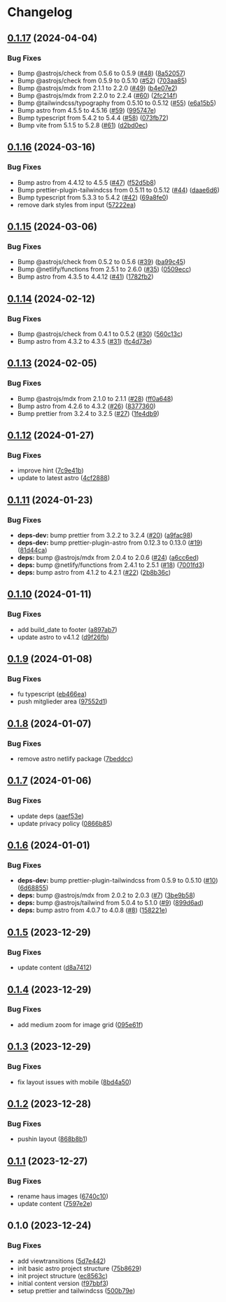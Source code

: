 # Changelog

## [0.1.17](https://github.com/argepasing/walchenseehaus-web/compare/v0.1.16...v0.1.17) (2024-04-04)


### Bug Fixes

* Bump @astrojs/check from 0.5.6 to 0.5.9 ([#48](https://github.com/argepasing/walchenseehaus-web/issues/48)) ([8a52057](https://github.com/argepasing/walchenseehaus-web/commit/8a5205722a0ee22eba4d4c175913a25d267b704a))
* Bump @astrojs/check from 0.5.9 to 0.5.10 ([#52](https://github.com/argepasing/walchenseehaus-web/issues/52)) ([703aa85](https://github.com/argepasing/walchenseehaus-web/commit/703aa851faa38371b8c94cb65b581989a33cb786))
* Bump @astrojs/mdx from 2.1.1 to 2.2.0 ([#49](https://github.com/argepasing/walchenseehaus-web/issues/49)) ([b4e07e2](https://github.com/argepasing/walchenseehaus-web/commit/b4e07e22410e40ec569e45cfb71bc096a7efbf86))
* Bump @astrojs/mdx from 2.2.0 to 2.2.4 ([#60](https://github.com/argepasing/walchenseehaus-web/issues/60)) ([2fc214f](https://github.com/argepasing/walchenseehaus-web/commit/2fc214ff5f1091103a7272585b647f23dba5fbd3))
* Bump @tailwindcss/typography from 0.5.10 to 0.5.12 ([#55](https://github.com/argepasing/walchenseehaus-web/issues/55)) ([e6a15b5](https://github.com/argepasing/walchenseehaus-web/commit/e6a15b517600b089bf258548aeae1f3579ba4a1b))
* Bump astro from 4.5.5 to 4.5.16 ([#59](https://github.com/argepasing/walchenseehaus-web/issues/59)) ([995747e](https://github.com/argepasing/walchenseehaus-web/commit/995747ea74875ff791e1cb744816b3cb316a2491))
* Bump typescript from 5.4.2 to 5.4.4 ([#58](https://github.com/argepasing/walchenseehaus-web/issues/58)) ([073fb72](https://github.com/argepasing/walchenseehaus-web/commit/073fb7225dd3b58823a422c50183983d47b0b6c6))
* Bump vite from 5.1.5 to 5.2.8 ([#61](https://github.com/argepasing/walchenseehaus-web/issues/61)) ([d2bd0ec](https://github.com/argepasing/walchenseehaus-web/commit/d2bd0ec379549272aa253db0b121b5df051c0f6a))

## [0.1.16](https://github.com/argepasing/walchenseehaus-web/compare/v0.1.15...v0.1.16) (2024-03-16)


### Bug Fixes

* Bump astro from 4.4.12 to 4.5.5 ([#47](https://github.com/argepasing/walchenseehaus-web/issues/47)) ([f52d5b8](https://github.com/argepasing/walchenseehaus-web/commit/f52d5b8b0722cdebd604106f324f0b4615fa7d7b))
* Bump prettier-plugin-tailwindcss from 0.5.11 to 0.5.12 ([#44](https://github.com/argepasing/walchenseehaus-web/issues/44)) ([daae6d6](https://github.com/argepasing/walchenseehaus-web/commit/daae6d6df7a673ce8c5036930fb2c2569f62b09f))
* Bump typescript from 5.3.3 to 5.4.2 ([#42](https://github.com/argepasing/walchenseehaus-web/issues/42)) ([69a8fe0](https://github.com/argepasing/walchenseehaus-web/commit/69a8fe049f908eb220c6f385aa804afa572b0c90))
* remove dark styles from input ([57222ea](https://github.com/argepasing/walchenseehaus-web/commit/57222ea2501ce4ffd62ae19b3bee6bfca8a10bbb))

## [0.1.15](https://github.com/argepasing/walchenseehaus-web/compare/v0.1.14...v0.1.15) (2024-03-06)


### Bug Fixes

* Bump @astrojs/check from 0.5.2 to 0.5.6 ([#39](https://github.com/argepasing/walchenseehaus-web/issues/39)) ([ba99c45](https://github.com/argepasing/walchenseehaus-web/commit/ba99c454a8976a6bf0a89ec3ecbbbb25af3ceaa7))
* Bump @netlify/functions from 2.5.1 to 2.6.0 ([#35](https://github.com/argepasing/walchenseehaus-web/issues/35)) ([0509ecc](https://github.com/argepasing/walchenseehaus-web/commit/0509ecc03b2c10b71b1cd2440f3512e8433292cf))
* Bump astro from 4.3.5 to 4.4.12 ([#41](https://github.com/argepasing/walchenseehaus-web/issues/41)) ([1782fb2](https://github.com/argepasing/walchenseehaus-web/commit/1782fb22eea3a3d858f4fd194f1716cf1d43c3a4))

## [0.1.14](https://github.com/argepasing/walchenseehaus-web/compare/v0.1.13...v0.1.14) (2024-02-12)


### Bug Fixes

* Bump @astrojs/check from 0.4.1 to 0.5.2 ([#30](https://github.com/argepasing/walchenseehaus-web/issues/30)) ([560c13c](https://github.com/argepasing/walchenseehaus-web/commit/560c13c31d8662f95f18fea50b32e86632139c50))
* Bump astro from 4.3.2 to 4.3.5 ([#31](https://github.com/argepasing/walchenseehaus-web/issues/31)) ([fc4d73e](https://github.com/argepasing/walchenseehaus-web/commit/fc4d73ef0205732171e90ad08bc117621fea9d64))

## [0.1.13](https://github.com/argepasing/walchenseehaus-web/compare/v0.1.12...v0.1.13) (2024-02-05)


### Bug Fixes

* Bump @astrojs/mdx from 2.1.0 to 2.1.1 ([#28](https://github.com/argepasing/walchenseehaus-web/issues/28)) ([ff0a648](https://github.com/argepasing/walchenseehaus-web/commit/ff0a6481c83436de8592dcb06c32f28fe304badd))
* Bump astro from 4.2.6 to 4.3.2 ([#26](https://github.com/argepasing/walchenseehaus-web/issues/26)) ([8377360](https://github.com/argepasing/walchenseehaus-web/commit/83773600aedcfce590c4cfae934a494a71383318))
* Bump prettier from 3.2.4 to 3.2.5 ([#27](https://github.com/argepasing/walchenseehaus-web/issues/27)) ([1fe4db9](https://github.com/argepasing/walchenseehaus-web/commit/1fe4db908887224b594597a7af4d8d3285939b93))

## [0.1.12](https://github.com/argepasing/walchenseehaus-web/compare/v0.1.11...v0.1.12) (2024-01-27)


### Bug Fixes

* improve hint ([7c9e41b](https://github.com/argepasing/walchenseehaus-web/commit/7c9e41b07d6e4bcbc603a0c84c644c8ff9a60022))
* update to latest astro ([4cf2888](https://github.com/argepasing/walchenseehaus-web/commit/4cf2888666ca149248476097a70507145eada5f0))

## [0.1.11](https://github.com/argepasing/walchenseehaus-web/compare/v0.1.10...v0.1.11) (2024-01-23)


### Bug Fixes

* **deps-dev:** bump prettier from 3.2.2 to 3.2.4 ([#20](https://github.com/argepasing/walchenseehaus-web/issues/20)) ([a9fac98](https://github.com/argepasing/walchenseehaus-web/commit/a9fac98fd404a7aac31892889fa02605398baaa6))
* **deps-dev:** bump prettier-plugin-astro from 0.12.3 to 0.13.0 ([#19](https://github.com/argepasing/walchenseehaus-web/issues/19)) ([81d44ca](https://github.com/argepasing/walchenseehaus-web/commit/81d44cab18dd70cb101ed7c18c2e2aff7da54560))
* **deps:** bump @astrojs/mdx from 2.0.4 to 2.0.6 ([#24](https://github.com/argepasing/walchenseehaus-web/issues/24)) ([a6cc6ed](https://github.com/argepasing/walchenseehaus-web/commit/a6cc6ed5463db69a39b4b7a93c7566659f6d030c))
* **deps:** bump @netlify/functions from 2.4.1 to 2.5.1 ([#18](https://github.com/argepasing/walchenseehaus-web/issues/18)) ([7001fd3](https://github.com/argepasing/walchenseehaus-web/commit/7001fd3b104faf6b9643494d248827a623949920))
* **deps:** bump astro from 4.1.2 to 4.2.1 ([#22](https://github.com/argepasing/walchenseehaus-web/issues/22)) ([2b8b36c](https://github.com/argepasing/walchenseehaus-web/commit/2b8b36cc9e994afde5865d69bee12b4faee6287f))

## [0.1.10](https://github.com/argepasing/walchenseehaus-web/compare/v0.1.9...v0.1.10) (2024-01-11)


### Bug Fixes

* add build_date to footer ([a897ab7](https://github.com/argepasing/walchenseehaus-web/commit/a897ab7b596e377fd5c1a75d8513d455db274c81))
* update astro to v4.1.2 ([d9f26fb](https://github.com/argepasing/walchenseehaus-web/commit/d9f26fb68acc9c8df2567c8f66c592e61dbbb886))

## [0.1.9](https://github.com/argepasing/walchenseehaus-web/compare/v0.1.8...v0.1.9) (2024-01-08)


### Bug Fixes

* fu typescript ([eb466ea](https://github.com/argepasing/walchenseehaus-web/commit/eb466ea8eb2fe0d5635054f88a482dc4f7c366b5))
* push mitglieder area ([97552d1](https://github.com/argepasing/walchenseehaus-web/commit/97552d1f2848fe8eb1f878c0419ecf855391a56b))

## [0.1.8](https://github.com/argepasing/walchenseehaus-web/compare/v0.1.7...v0.1.8) (2024-01-07)


### Bug Fixes

* remove astro netlify package ([7beddcc](https://github.com/argepasing/walchenseehaus-web/commit/7beddccb823dcf61b6f83faebd07b5dfccd3a4fa))

## [0.1.7](https://github.com/argepasing/walchenseehaus-web/compare/v0.1.6...v0.1.7) (2024-01-06)


### Bug Fixes

* update deps ([aaef53e](https://github.com/argepasing/walchenseehaus-web/commit/aaef53e7225af030b4d397a0340f325edfccda67))
* update privacy policy ([0866b85](https://github.com/argepasing/walchenseehaus-web/commit/0866b858af56dd307ed4ee9ba7a294b6a1bd2014))

## [0.1.6](https://github.com/argepasing/walchenseehaus-web/compare/v0.1.5...v0.1.6) (2024-01-01)


### Bug Fixes

* **deps-dev:** bump prettier-plugin-tailwindcss from 0.5.9 to 0.5.10 ([#10](https://github.com/argepasing/walchenseehaus-web/issues/10)) ([6d68855](https://github.com/argepasing/walchenseehaus-web/commit/6d68855370513cb6cf1a1ecad8efcce0f9ca1667))
* **deps:** bump @astrojs/mdx from 2.0.2 to 2.0.3 ([#7](https://github.com/argepasing/walchenseehaus-web/issues/7)) ([3be9b58](https://github.com/argepasing/walchenseehaus-web/commit/3be9b58687087ef699794053cbf1ae3005776ba3))
* **deps:** bump @astrojs/tailwind from 5.0.4 to 5.1.0 ([#9](https://github.com/argepasing/walchenseehaus-web/issues/9)) ([899d6ad](https://github.com/argepasing/walchenseehaus-web/commit/899d6add738c6d01651295118406dfff22593f9d))
* **deps:** bump astro from 4.0.7 to 4.0.8 ([#8](https://github.com/argepasing/walchenseehaus-web/issues/8)) ([158221e](https://github.com/argepasing/walchenseehaus-web/commit/158221e67685d1eb698eade606ed096a7c887e39))

## [0.1.5](https://github.com/argepasing/walchenseehaus-web/compare/v0.1.4...v0.1.5) (2023-12-29)


### Bug Fixes

* update content ([d8a7412](https://github.com/argepasing/walchenseehaus-web/commit/d8a7412fc2ad35911fb90e0ca3bc45192a9c9fdb))

## [0.1.4](https://github.com/argepasing/walchenseehaus-web/compare/v0.1.3...v0.1.4) (2023-12-29)


### Bug Fixes

* add medium zoom for image grid ([095e61f](https://github.com/argepasing/walchenseehaus-web/commit/095e61f92237c8f5ada80f70180e28445906f676))

## [0.1.3](https://github.com/argepasing/walchenseehaus-web/compare/v0.1.2...v0.1.3) (2023-12-29)


### Bug Fixes

* fix layout issues with mobile ([8bd4a50](https://github.com/argepasing/walchenseehaus-web/commit/8bd4a505bf83d9eb609904e2f8bfc71d4c140528))

## [0.1.2](https://github.com/argepasing/walchenseehaus-web/compare/v0.1.1...v0.1.2) (2023-12-28)


### Bug Fixes

* pushin layout ([868b8b1](https://github.com/argepasing/walchenseehaus-web/commit/868b8b14e1b628089cfd9713441adcff43a13e13))

## [0.1.1](https://github.com/argepasing/walchenseehaus-web/compare/v0.1.0...v0.1.1) (2023-12-27)


### Bug Fixes

* rename haus images ([6740c10](https://github.com/argepasing/walchenseehaus-web/commit/6740c103f29544452b0edc3802f0e1f021c17c95))
* update content ([7597e2e](https://github.com/argepasing/walchenseehaus-web/commit/7597e2edf0c3397409b75e7f0a1aed878f02b3b9))

## 0.1.0 (2023-12-24)


### Bug Fixes

* add viewtransitions ([5d7e442](https://github.com/argepasing/walchenseehaus-web/commit/5d7e442ed59060a702a580f0f94eb897b1a64481))
* init basic astro project structure ([75b8629](https://github.com/argepasing/walchenseehaus-web/commit/75b862929416705f33a1f8264467e9f20885a234))
* init project structure ([ec8563c](https://github.com/argepasing/walchenseehaus-web/commit/ec8563c1f6fcaf770ba71cb62bf8829aaf9f1eb2))
* initial content version ([f97bbf3](https://github.com/argepasing/walchenseehaus-web/commit/f97bbf388003f9a63be762ac6dab66b29aa2e4d8))
* setup prettier and tailwindcss ([500b79e](https://github.com/argepasing/walchenseehaus-web/commit/500b79efa89afa592fee4b0944cee20450fbc2d7))
